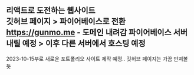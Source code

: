 리액트로 도전하는 웹사이트  
깃허브 페이지 > 파이어베이스로 전환  
https://gunmo.me  - 도메인 내려감
파이어베이스 서버 내릴 예정 > 이후 다른 서버에서 호스팅 예정
-----------------------------
2023-10-15부로 새로운 포트폴리오 사이트 제작 예정..
깃허브 페이지는 가끔 만져볼듯
